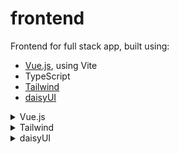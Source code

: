 # frontend

Frontend for full stack app, built using:

- [Vue.js](https://vuejs.org/), using Vite
- TypeScript
- [Tailwind](https://tailwindcss.com/)
- [daisyUI](https://daisyui.com/)

<details>

<summary>Vue.js</summary>

## Vue.js

Followed:
https://vuejs.org/guide/quick-start.html

This template should help get you started developing with Vue 3 in Vite.

### Recommended IDE Setup

[VSCode](https://code.visualstudio.com/) + [Volar](https://marketplace.visualstudio.com/items?itemName=Vue.volar) (and disable Vetur).

### Type Support for `.vue` Imports in TS

TypeScript cannot handle type information for `.vue` imports by default, so we replace the `tsc` CLI with `vue-tsc` for type checking. In editors, we need [Volar](https://marketplace.visualstudio.com/items?itemName=Vue.volar) to make the TypeScript language service aware of `.vue` types.

### Customize configuration

See [Vite Configuration Reference](https://vitejs.dev/config/).

### Project Setup

```sh
npm install
```

#### Compile and Hot-Reload for Development

```sh
npm run dev
```

#### Type-Check, Compile and Minify for Production

```sh
npm run build
```

#### Run Unit Tests with [Vitest](https://vitest.dev/)

```sh
npm run test:unit
```

#### Run End-to-End Tests with [Cypress](https://www.cypress.io/)

```sh
npm run test:e2e:dev
```

This runs the end-to-end tests against the Vite development server.
It is much faster than the production build.

But it's still recommended to test the production build with `test:e2e` before deploying (e.g. in CI environments):

```sh
npm run build
npm run test:e2e
```

#### Lint with [ESLint](https://eslint.org/)

```sh
npm run lint
```

</details>

<details>

<summary>Tailwind</summary>

## Tailwind

Followed: https://tailwindcss.com/docs/guides/vite#vue

</details>

<details>

<summary>daisyUI</summary>

## daisyUI

Followed: https://daisyui.com/docs/install/

</details>
